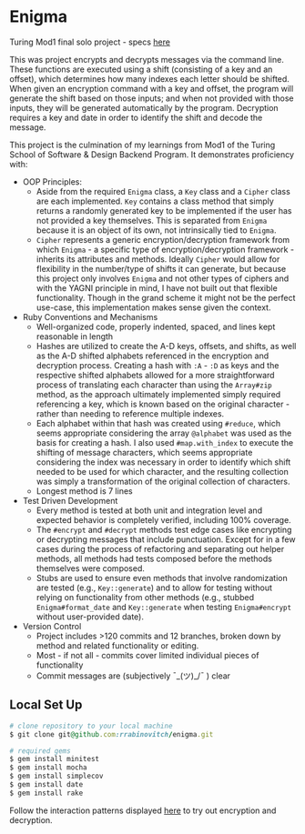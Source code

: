 # Enigma
Turing Mod1 final solo project - specs [here](https://backend.turing.io/module1/projects/enigma/index)

This was project encrypts and decrypts messages via the command line. These functions are executed using a shift (consisting of a key and an offset), which determines how many indexes each letter should be shifted. When given an encryption command with a key and offset, the program will generate the shift based on those inputs; and when not provided with those inputs, they will be generated automatically by the program. Decryption requires a key and date in order to identify the shift and decode the message.

This project is the culmination of my learnings from Mod1 of the Turing School of Software & Design Backend Program. It demonstrates proficiency with:
* OOP Principles:
  * Aside from the required `Enigma` class, a `Key` class and a `Cipher` class are each implemented. `Key` contains a class method that simply returns a randomly generated key to be implemented if the user has not provided a key themselves. This is separated from `Enigma` because it is an object of its own, not intrinsically tied to `Enigma`. 
  * `Cipher` represents a generic encryption/decryption framework from which `Enigma` - a specific type of encryption/decryption framework - inherits its attributes and methods. Ideally `Cipher` would allow for flexibility in the number/type of shifts it can generate, but because this project only involves `Enigma` and not other types of ciphers and with the YAGNI principle in mind, I have not built out that flexible functionality. Though in the grand scheme it might not be the perfect use-case, this implementation makes sense given the context.
* Ruby Conventions and Mechanisms
  * Well-organized code, properly indented, spaced, and lines kept reasonable in length
  * Hashes are utilized to create the A-D keys, offsets, and shifts, as well as the A-D shifted alphabets referenced in the encryption and decryption process. Creating a hash with `:A` - `:D` as keys and the respective shifted alphabets allowed for a more straightforward process of translating each character than using the `Array#zip` method, as the approach ultimately implemented simply required referencing a key, which is known based on the original character - rather than needing to reference multiple indexes.
  * Each alphabet within that hash was created using `#reduce`, which seems appropriate considering the array `@alphabet` was used as the basis for creating a hash. I also used `#map.with_index` to execute the shifting of message characters, which seems appropriate considering the index was necessary in order to identify which shift needed to be used for which character, and the resulting collection was simply a transformation of the original collection of characters.
  * Longest method is 7 lines
* Test Driven Development
  * Every method is tested at both unit and integration level and expected behavior is completely verified, including 100% coverage.
  * The `#encrypt` and `#decrypt` methods test edge cases like encrypting or decrypting messages that include punctuation. Except for in a few cases during the process of refactoring and separating out helper methods, all methods had tests composed before the methods themselves were composed.
  * Stubs are used to ensure even methods that involve randomization are tested (e.g., `Key::generate`) and to allow for testing without relying on functionality from other methods (e.g., stubbed `Enigma#format_date` and `Key::generate` when testing `Enigma#encrypt` without user-provided date).
* Version Control
  * Project includes >120 commits and 12 branches, broken down by method and related functionality or editing.
  * Most - if not all - commits cover limited individual pieces of functionality
  * Commit messages are (subjectively ¯\_(ツ)_/¯ ) clear
  

## Local Set Up
```ruby
# clone repository to your local machine
$ git clone git@github.com:rrabinovitch/enigma.git

# required gems
$ gem install minitest
$ gem install mocha
$ gem install simplecov
$ gem install date
$ gem install rake
```
Follow the interaction patterns displayed [here](https://backend.turing.io/module1/projects/enigma/requirements) to try out encryption and decryption.

